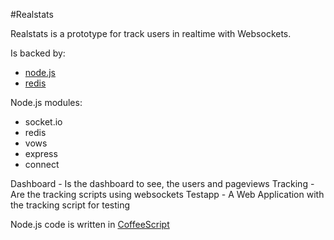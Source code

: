 #Realstats

Realstats is a prototype for track users in realtime with Websockets.

Is backed by: 

* [node.js](http://nodejs.org)
* [redis](http://redis.io)

Node.js modules:

* socket.io
* redis
* vows
* express
* connect


Dashboard - Is the dashboard to see, the users and pageviews
Tracking - Are the tracking scripts using websockets
Testapp - A Web Application with the tracking script for testing

Node.js code is written in [CoffeeScript](http://jashkenas.github.com/coffee-script/)